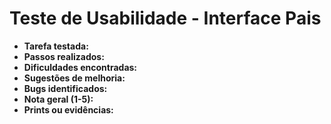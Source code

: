 # Teste de Usabilidade - Interface Pais

- **Tarefa testada:**
- **Passos realizados:**
- **Dificuldades encontradas:**
- **Sugestões de melhoria:**
- **Bugs identificados:**
- **Nota geral (1-5):**
- **Prints ou evidências:** 